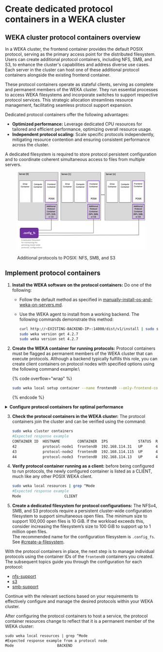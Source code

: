 # Create dedicated protocol containers in a WEKA cluster

## **WEKA cluster protocol containers overview**&#x20;

In a WEKA cluster, the frontend container provides the default POSIX protocol, serving as the primary access point for the distributed filesystem. Users can create additional protocol containers, including NFS, SMB, and S3, to enhance the cluster's capabilities and address diverse use cases. Each server in the cluster can host one of these additional protocol containers alongside the existing frontend container.

These protocol containers operate as stateful clients, serving as complete and permanent members of the WEKA cluster. They run essential processes to access WEKA filesystems and incorporate switches to support respective protocol services. This strategic allocation streamlines resource management, facilitating seamless protocol support expansion.

Dedicated protocol containers offer the following advantages:

* **Optimized performance:** Leverage dedicated CPU resources for tailored and efficient performance, optimizing overall resource usage.
* **Independent protocol scaling:** Scale specific protocols independently, mitigating resource contention and ensuring consistent performance across the cluster.

A dedicated filesystem is required to store protocol persistent configuration and to coordinate coherent simultaneous access to files from multiple servers.

<figure><img src="../.gitbook/assets/Additional_protocols_overview.png" alt=""><figcaption><p>Additional protocols to POSIX: NFS, SMB, and S3 </p></figcaption></figure>

## **Implement protocol containers**

1. **Install the WEKA software on the protocol containers:** Do one of the following:
   * Follow the default method as specified in [manually-install-os-and-weka-on-servers.md](../install/bare-metal/manually-install-os-and-weka-on-servers.md "mention").
   *   Use the WEKA agent to install from a working backend. The following commands  demonstrate this method:

       ```bash
       curl http://<EXISTING-BACKEND-IP>:14000/dist/v1/install | sudo sh   # Install the agent
       sudo weka version get 4.2.7                                         # Get the full software
       sudo weka version set 4.2.7                                         # Set a default version
       ```
2.  **Create the WEKA container for running protocols:** Protocol containers must be flagged as permanent members of the WEKA cluster that can execute protocols. Although a backend typically fulfills this role, you can create client containers on protocol nodes with specified options using the following command example:\


    {% code overflow="wrap" %}
    ```bash
    sudo weka local setup container --name frontend0 --only-frontend-cores --cores 1 --join-ips <EXISTING-BACKEND-IP>
    ```
    {% endcode %}

<details>

<summary><strong>Configure protocol containers for optimal performance</strong></summary>

The execution of the `setup` command results in creating a local container named `frontend0`, providing access to the WEKA filesystems. Similar to setting up a backend container, this command necessitates specifying parameters such as `cores` and `net` options. While the example above illustrates the use of in-kernel UDP networking for simplicity, it's essential to note that dedicated (DPDK) networking is strongly recommended for enhanced performance.

Specify DPDK networking using a flag similar to `--net=eth1/192.168.114.XXX/24`. Importantly, as with other DPDK interfaces in WEKA, an interface specified here is claimed by WEKA's DPDK implementation, making it unavailable to the Linux kernel for communication.

Ensure an adequate number of network interfaces are available on your protocol containers, particularly if you intend to dedicate NICs to WEKA. This precaution ensures a smooth and optimized configuration aligning with WEKA's performance recommendations.

</details>

3.  **Check the protocol containers in the WEKA cluster:** The protocol containers join the cluster and can be verified using the command:

    ```bash
    sudo weka cluster containers
    #Expected response example
    CONTAINER ID  HOSTNAME        CONTAINER  IPS              STATUS  RELEASE  FAILURE DOMAIN  CORES  MEMORY   LAST FAILURE  UPTIME
    42            protocol-node1  frontend0  192.168.114.31   UP      4.2.7    AUTO            1      1.47 GB                0:09:54h
    43            protocol-node2  frontend0  192.168.114.115  UP      4.2.7    AUTO            1      1.47 GB                0:09:08h
    44            protocol-node3  frontend0  192.168.114.13   UP      4.2.7    AUTO            1      1.47 GB                0:04:46h
    ```
4.  **Verify protocol container running as a client:** before being configured to run protocols, the newly configured container is listed as a CLIENT, much like any other POSIX WEKA client.

    ```bash
    sudo weka local resources | grep ^Mode
    #Expected response example
    Mode                    CLIENT
    ```
5. **Create a dedicated filesystem for protocol configurations:** The NFSv4, SMB, and S3 protocols require a persistent cluster-wide configuration filesystem to support simultaneous open files. The minimum size to support 100,000 open files is 10 GiB. If the workload exceeds this, consider increasing the filesystem’s size to 100 GiB to support up to 1 million open files.\
   The recommended name for the configuration filesystem is `.config_fs`. See [#create-a-filesystem](../fs/managing-filesystems/managing-filesystems-1.md#create-a-filesystem "mention").

With the protocol containers in place, the next step is to manage individual protocols using the container IDs of the `frontend0` containers you created. The subsequent topics guide you through the configuration for each protocol:

* [nfs-support](nfs-support/ "mention")
* [s3](s3/ "mention")
* [smb-support](smb-support/ "mention")

Continue with the relevant sections based on your requirements to effectively configure and manage the desired protocols within your WEKA cluster.

After configuring the protocol containers to host a service, the protocol container resources change to reflect that it is a permanent member of the WEKA cluster:

```shell
sudo weka local resources | grep ^Mode
#Expected response example from a protocol node
Mode                    BACKEND
```
